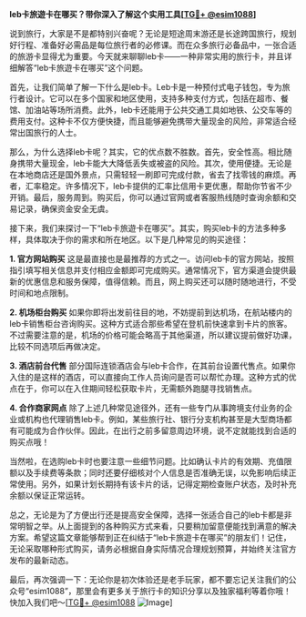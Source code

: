 **leb卡旅遊卡在哪买？带你深入了解这个实用工具[[TG💪+ @esim1088](https://t.me/s/esim1088)]**

说到旅行，大家是不是都特别兴奋呢？无论是短途周末游还是长途跨国旅行，规划好行程、准备好必需品是每位旅行者的必修课。而在众多旅行必备品中，一张合适的旅游卡显得尤为重要。今天就来聊聊leb卡——一种非常实用的旅行卡，并且详细解答“leb卡旅遊卡在哪买”这个问题。

首先，让我们简单了解一下什么是leb卡。Leb卡是一种预付式电子钱包，专为旅行者设计。它可以在多个国家和地区使用，支持多种支付方式，包括在超市、餐馆、加油站等场所消费。此外，leb卡还能用于公共交通工具如地铁、公交车等的费用支付。这种卡不仅方便快捷，而且能够避免携带大量现金的风险，非常适合经常出国旅行的人士。

那么，为什么选择leb卡呢？其实，它的优点数不胜数。首先，安全性高。相比随身携带大量现金，leb卡能大大降低丢失或被盗的风险。其次，使用便捷。无论是在本地商店还是国外景点，只需轻轻一刷即可完成付款，省去了找零钱的麻烦。再者，汇率稳定。许多情况下，leb卡提供的汇率比信用卡更优惠，帮助你节省不少开销。最后，服务周到。购买后，你可以通过官网或者客服热线随时查询余额和交易记录，确保资金安全无虞。

接下来，我们来探讨一下“leb卡旅遊卡在哪买”。其实，购买leb卡的方法多种多样，具体取决于你的需求和所在地区。以下是几种常见的购买途径：

**1. 官方网站购买**
这是最直接也是最推荐的方式之一。访问leb卡的官方网站，按照指引填写相关信息并支付相应金额即可完成购买。通常情况下，官方渠道会提供最新的优惠信息和服务保障，值得信赖。而且，网上购买还可以随时随地进行，不受时间和地点限制。

**2. 机场柜台购买**
如果你即将出发前往目的地，不妨提前到达机场，在航站楼内的leb卡销售柜台咨询购买。这种方式适合那些希望在登机前快速拿到卡片的旅客。不过需要注意的是，机场的价格可能会略高于其他渠道，所以建议提前做好功课，比较不同选项后再做决定。

**3. 酒店前台代售**
部分国际连锁酒店会与leb卡合作，在其前台设置代售点。如果你入住的是这样的酒店，可以直接向工作人员询问是否可以帮忙办理。这种方式的优点在于，你可以在入住期间轻松获取卡片，无需额外跑腿寻找销售点。

**4. 合作商家网点**
除了上述几种常见途径外，还有一些专门从事跨境支付业务的企业或机构也代理销售leb卡。例如，某些旅行社、银行分支机构甚至是大型商场都有可能成为合作伙伴。因此，在出行之前多留意周边环境，说不定就能找到合适的购买点哦！

当然啦，在选购leb卡时也要注意一些细节问题。比如确认卡片的有效期、充值限额以及手续费等条款；同时还要仔细核对个人信息是否准确无误，以免影响后续正常使用。另外，如果计划长期持有该卡片的话，记得定期检查账户状态，及时补充余额以保证正常运转。

总之，无论是为了方便出行还是提高安全保障，选择一张适合自己的leb卡都是非常明智之举。从上面提到的各种购买方式来看，只要稍加留意便能找到满意的解决方案。希望这篇文章能够帮到正在纠结于“leb卡旅遊卡在哪买”的朋友们！记住，无论采取哪种形式购买，请务必根据自身实际情况合理规划预算，并始终关注官方发布的最新动态。

最后，再次强调一下：无论你是初次体验还是老手玩家，都不要忘记关注我们的公众号“esim1088”，那里会有更多关于旅行卡的知识分享以及独家福利等着你哦！快加入我们吧～[[TG💪+ @esim1088](https://t.me/s/esim1088) ![Image](https://i.postimg.cc/4NQfJmqS/Snipaste-2025-05-13-00-14-12.png)]